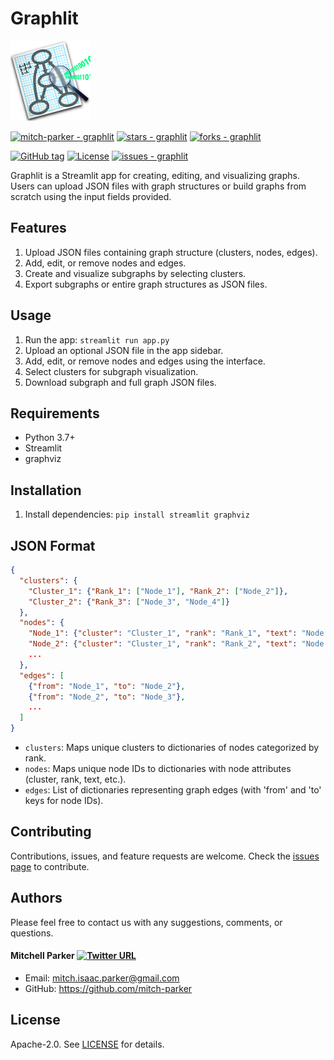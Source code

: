 # Graphlit

![alt text](https://github.com/mitch-parker/graphlit/blob/main/logo.png)

[![mitch-parker - graphlit](https://img.shields.io/static/v1?label=mitch-parker&message=graphlit&color=blue&logo=github)](https://github.com/mitch-parker/graphlit "Go to GitHub repo")
[![stars - graphlit](https://img.shields.io/github/stars/mitch-parker/graphlit?style=social)](https://github.com/mitch-parker/graphlit)
[![forks - graphlit](https://img.shields.io/github/forks/mitch-parker/graphlit?style=social)](https://github.com/mitch-parker/graphlit)

[![GitHub tag](https://img.shields.io/github/tag/mitch-parker/graphlit?include_prereleases=&sort=semver&color=blue)](https://github.com/mitch-parker/graphlit/releases/)
[![License](https://img.shields.io/badge/License-Apache--2.0-blue)](#license)
[![issues - graphlit](https://img.shields.io/github/issues/mitch-parker/graphlit)](https://github.com/mitch-parker/graphlit/issues)

Graphlit is a Streamlit app for creating, editing, and visualizing graphs. Users can upload JSON files with graph structures or build graphs from scratch using the input fields provided.

## Features

1. Upload JSON files containing graph structure (clusters, nodes, edges).
2. Add, edit, or remove nodes and edges.
3. Create and visualize subgraphs by selecting clusters.
4. Export subgraphs or entire graph structures as JSON files.

## Usage

1. Run the app: `streamlit run app.py`
2. Upload an optional JSON file in the app sidebar.
3. Add, edit, or remove nodes and edges using the interface.
4. Select clusters for subgraph visualization.
5. Download subgraph and full graph JSON files.

## Requirements

- Python 3.7+
- Streamlit
- graphviz

## Installation

1. Install dependencies: `pip install streamlit graphviz`

## JSON Format

```json
{
  "clusters": {
    "Cluster_1": {"Rank_1": ["Node_1"], "Rank_2": ["Node_2"]},
    "Cluster_2": {"Rank_3": ["Node_3", "Node_4"]}
  },
  "nodes": {
    "Node_1": {"cluster": "Cluster_1", "rank": "Rank_1", "text": "Node 1 Text"},
    "Node_2": {"cluster": "Cluster_1", "rank": "Rank_2", "text": "Node 2 Text"},
    ...
  },
  "edges": [
    {"from": "Node_1", "to": "Node_2"},
    {"from": "Node_2", "to": "Node_3"},
    ...
  ]
}
```

- `clusters`: Maps unique clusters to dictionaries of nodes categorized by rank.
- `nodes`: Maps unique node IDs to dictionaries with node attributes (cluster, rank, text, etc.).
- `edges`: List of dictionaries representing graph edges (with 'from' and 'to' keys for node IDs).

## Contributing

Contributions, issues, and feature requests are welcome. Check the [issues page](https://github.com/mitch-parker/graphlit/issues) to contribute.

## Authors

Please feel free to contact us with any suggestions, comments, or questions.

#### Mitchell Parker [![Twitter URL](https://img.shields.io/twitter/url/https/twitter.com/bukotsunikki.svg?style=social&label=Follow%20%40Mitch_P)](https://twitter.com/Mitch_P)

- Email: <mitch.isaac.parker@gmail.com>
- GitHub: https://github.com/mitch-parker

## License

Apache-2.0. See [LICENSE](https://github.com/mitch-parker/graphlit/blob/main/LICENSE) for details.